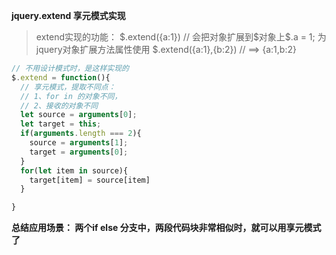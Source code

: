 **jquery.extend 享元模式实现**
> extend实现的功能：
  \$.extend({a:1}) // 会把对象扩展到\$对象上\$.a = 1; 为jquery对象扩展方法属性使用
  \$.extend({a:1},{b:2}) // ==> {a:1,b:2}
```js
// 不用设计模式时，是这样实现的
$.extend = function(){
  // 享元模式，提取不同点：
  // 1、for in 的对象不同，
  // 2、接收的对象不同
  let source = arguments[0];
  let target = this;
  if(arguments.length === 2){
    source = arguments[1];
    target = arguments[0];
  }
  for(let item in source){
    target[item] = source[item]
  }

}
```
**总结应用场景： 两个if else 分支中，两段代码块非常相似时，就可以用享元模式了**
